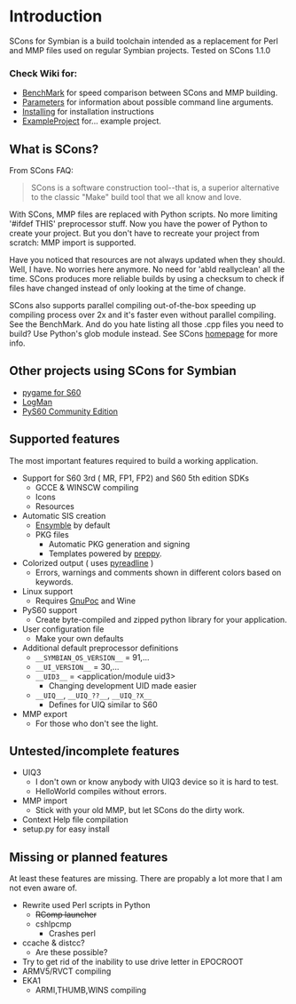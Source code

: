 # Introduction #
SCons for Symbian is a build toolchain intended as a replacement for Perl and MMP files used on regular Symbian projects. Tested on SCons 1.1.0

### Check Wiki for: ###
  * [BenchMark](BenchMark.md) for speed comparison between SCons and MMP building.
  * [Parameters](http://code.google.com/p/scons-for-symbian/wiki/Parameters) for information about possible command line arguments.
  * [Installing](http://code.google.com/p/scons-for-symbian/wiki/Installing) for installation instructions
  * [ExampleProject](ExampleProject.md) for... example project.

## What is SCons? ##
From SCons FAQ:
> SCons is a software construction tool--that is, a superior
> alternative to the classic "Make" build tool that we all
> know and love.

With SCons, MMP files are replaced with Python scripts. No more limiting '#ifdef THIS' preprocessor stuff. Now you have the power of Python to create your project. But you don't have to recreate your project from scratch: MMP import is supported.

Have you noticed that resources are not always updated when they should. Well, I have. No worries here anymore. No need for 'abld reallyclean' all the time. SCons produces more reliable builds by using a checksum to check if files have changed instead of only looking at the time of change.

SCons also supports parallel compiling out-of-the-box speeding up compiling process over 2x and it's faster even without parallel compiling. See the BenchMark. And do you hate listing all those .cpp files you need to build? Use Python's glob module instead. See SCons [homepage](http://www.scons.org/) for more info.

## Other projects using SCons for Symbian ##
  * [pygame for S60](http://code.google.com/p/pygame-symbian-s60)
  * [LogMan](http://code.google.com/p/logman-for-symbian/)
  * [PyS60 Community Edition](https://code.launchpad.net/pys60community)

## Supported features ##
The most important features required to build a working application.
  * Support for S60 3rd ( MR, FP1, FP2) and S60 5th edition SDKs
    * GCCE & WINSCW compiling
    * Icons
    * Resources
  * Automatic SIS creation
    * [Ensymble](http://code.google.com/p/ensymble/) by default
    * PKG files
      * Automatic PKG generation and signing
      * Templates powered by [preppy](http://www.reportlab.org/preppy.html).
  * Colorized output ( uses [pyreadline](http://ipython.scipy.org/moin/PyReadline/Intro) )
    * Errors, warnings and comments shown in different colors based on keywords.
  * Linux support
    * Requires [GnuPoc](http://www.martin.st/symbian/) and Wine
  * PyS60 support
    * Create byte-compiled and zipped python library for your application.
  * User configuration file
    * Make your own defaults
  * Additional default preprocessor definitions
    * `__SYMBIAN_OS_VERSION__` = 91,...
    * `__UI_VERSION__` = 30,...
    * `__UID3__` = <application/module uid3>
      * Changing development UID made easier
    * `__UIQ__`, `__UIQ_??__`, `__UIQ_?X__`
      * Defines for UIQ similar to S60
  * MMP export
    * For those who don't see the light.


## Untested/incomplete features ##
  * UIQ3
    * I don't own or know anybody with UIQ3 device so it is hard to test.
    * HelloWorld compiles without errors.
  * MMP import
    * Stick with your old MMP, but let SCons do the dirty work.
  * Context Help file compilation
  * setup.py for easy install

## Missing or planned features ##
At least these features are missing. There are propably a lot more that I am not even aware of.
  * Rewrite used Perl scripts in Python
    * ~~RComp launcher~~
    * cshlpcmp
      * Crashes perl
  * ccache & distcc?
    * Are these possible?
  * Try to get rid of the inability to use drive letter in EPOCROOT
  * ARMV5/RVCT compiling
  * EKA1
    * ARMI,THUMB,WINS compiling
